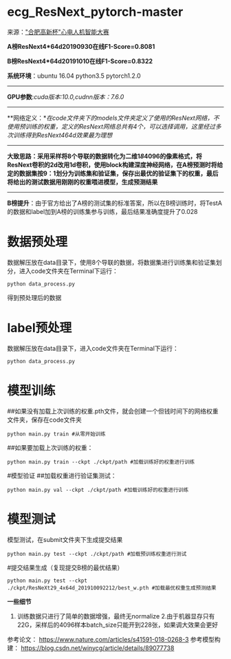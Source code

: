 ecg_ResNext_pytorch-master
==========================
来源：["合肥高新杯"心电人机智能大赛](https://tianchi.aliyun.com/competition/entrance/231754/introduction)

**A榜ResNext4*64d20190930在线F1-Score=0.8081**

**B榜ResNext4*64d20191010在线F1-Score=0.8322**

**系统环境**：ubuntu 16.04 python3.5 pytorch1.2.0
***
**GPU参数**:*cuda版本:10.0,cudnn版本：7.6.0*
***
**网络定义：***在code文件夹下的models文件夹定义了使用的ResNext网络，不使用预训练的权重，定义的ResNext网络总共有4个，可以选择调用，这里经过多次训练得到ResNext4*64d效果最为理想*
***
**大致思路：采用采样将8个导联的数据转化为二维1*8*4096的像素格式，将ResNext卷积的2d改用1d卷积，使用block构建深度神经网络，在A榜预测时将给定的数据集按9：1划分为训练集和验证集，保存出最优的验证集下的权重，最后将给出的测试数据用刚刚的权重喂进模型，生成预测结果**
***
**B榜提升**：由于官方给出了A榜的测试集的标准答案，所以在B榜训练时，将TestA的数据和label加到A榜的训练集参与训练，最后结果准确度提升了0.028
# 数据预处理
数据解压放在data目录下，使用8个导联的数据，将数据集进行训练集和验证集划分，进入code文件夹在Terminal下运行：
```shell
python data_process.py
```
得到预处理后的数据
# label预处理
数据解压放在data目录下，进入code文件夹在Terminal下运行：
```shell
python data_process.py
```
# 模型训练
##如果没有加载上次训练的权重.pth文件，就会创建一个但钱时间下的网络权重文件夹，保存在code文件夹
```shell
python main.py train #从零开始训练
```
##如果要加载上次训练的权重：
```shell
python main.py train --ckpt ./ckpt/path #加载训练好的权重进行训练
```
#模型验证
##加载权重进行验证集测试：
```shell
python main.py val --ckpt ./ckpt/path #加载训练好的权重进行训练
```
# 模型测试
模型测试，在submit文件夹下生成提交结果
```shell
python main.py test --ckpt ./ckpt/path #加载预训练权重进行测试
```
#提交结果生成（复现提交B榜的最优结果）
```shell
python main.py test --ckpt ./ckpt/ResNeXt29_4x64d_201910092212/best_w.pth #加载最优权重生成预测结果
```
**一些细节**

 1. 训练数据只进行了简单的数据增强，最终无normalize
 2.由于机器显存只有22G，采样后的4096样本batch_size只能开到228张，如果调大效果会更好


参考论文：
https://www.nature.com/articles/s41591-018-0268-3
参考模型构建：
https://blog.csdn.net/winycg/article/details/89077738

